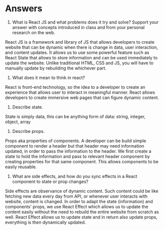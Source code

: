# Answers

1. What is React JS and what problems does it try and solve? Support your answer with concepts introduced in class and from your personal research on the web.

React JS is a framework and library of JS that allows developers to create website that can be dynamic when there is change in data, user interaction, and content updates. It allows us to use some powerful feature such as React State that allows to store information and can be used immediately to update the website. Unlike traditional HTML, CSS and JS, you will have to manually update by rebuilding the whichever part.



1. What does it mean to think in react?

 React is front-end technology, so the idea to a developer to create an experience that allows user to interact in meaningful manner. React allows developers to create immersive web pages that can figure dynamic content.



1. Describe state.

State is simply data, this can be anything form of data: string, integer, object, array



1. Describe props.

Props aka properties of components. A developer can be build simple component to render a header but that header may need information updated, in order to pass the information to the header. We first create a state to hold the information and pass to relevant header component by creating properties for that same component. This allows components to be easily reusable.



1. What are side effects, and how do you sync effects in a React component to state or prop changes?

Side effects are observance of dynamic content. Such content could be like fetching new data every day from API, or whenever user interacts with website, content is changed. In order to adapt the state (information) and components' props, we use React Effect which allows us to update the content easily without the need to rebuild the entire website from scratch as well. React Effect allows us to update state and in return also update props, everything is then dynamically updated.
